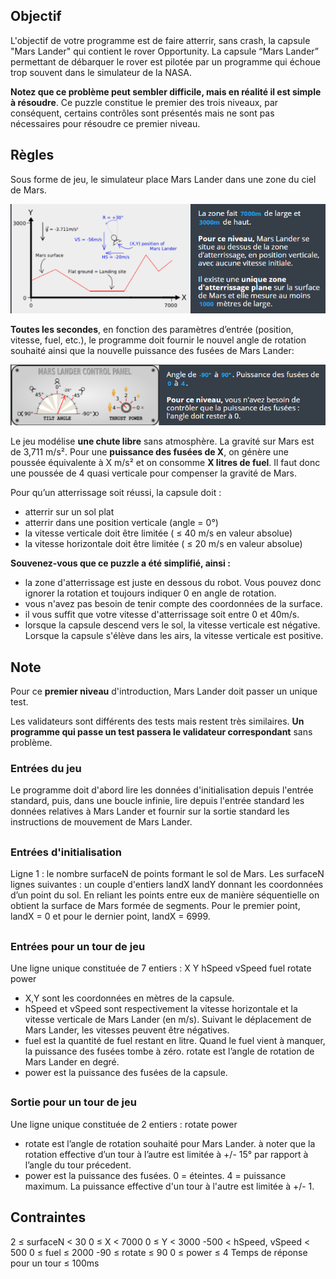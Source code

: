 

## 	Objectif

L'objectif de votre programme est de faire atterrir, sans crash, la capsule "Mars Lander" qui contient le rover Opportunity. La capsule “Mars Lander” permettant de débarquer le rover est pilotée par un programme qui échoue trop souvent dans le simulateur de la NASA.

**Notez que ce problème peut sembler difficile, mais en réalité il est simple à résoudre**. Ce puzzle constitue le premier des trois niveaux, par conséquent, certains contrôles sont présentés mais ne sont pas nécessaires pour résoudre ce premier niveau.

## Règles

Sous forme de jeu, le simulateur place Mars Lander dans une zone du ciel de Mars.

![Screenshot](./img/rulesSimut.png)

**Toutes les secondes**, en fonction des paramètres d’entrée (position, vitesse, fuel, etc.), le programme doit fournir le nouvel angle de rotation souhaité ainsi que la nouvelle puissance des fusées de Mars Lander:

![Screenshot](./img/controlPanel.png)

Le jeu modélise **une chute libre** sans atmosphère. La gravité sur Mars est de 3,711 m/s². Pour une **puissance des fusées de X**, on génère une poussée équivalente à X m/s² et on consomme **X litres de fuel**. Il faut donc une poussée de 4 quasi verticale pour compenser la gravité de Mars.

Pour qu’un atterrissage soit réussi, la capsule doit :
* atterrir sur un sol plat
* atterrir dans une position verticale (angle = 0°)
* la vitesse verticale doit être limitée ( ≤ 40 m/s en valeur absolue)
* la vitesse horizontale doit être limitée ( ≤ 20 m/s en valeur absolue)

**Souvenez-vous que ce puzzle a été simplifié, ainsi :**
* la zone d'atterrissage est juste en dessous du robot. Vous pouvez donc ignorer la rotation et toujours indiquer 0 en angle de rotation.
* vous n'avez pas besoin de tenir compte des coordonnées de la surface.
* il vous suffit que votre vitesse d'atterrissage soit entre 0 et 40m/s.
* lorsque la capsule descend vers le sol, la vitesse verticale est négative. Lorsque la capsule s'élève dans les airs, la vitesse verticale est positive.


## Note

Pour ce **premier niveau** d'introduction, Mars Lander doit passer un unique test.

Les validateurs sont différents des tests mais restent très similaires. **Un programme qui passe un test passera le validateur correspondant** sans problème.



### Entrées du jeu

Le programme doit d'abord lire les données d'initialisation depuis l'entrée standard, puis, dans une boucle infinie, lire depuis l'entrée standard les données relatives à Mars Lander et fournir sur la sortie standard les instructions de mouvement de Mars Lander.

##  

### Entrées d'initialisation

Ligne 1 : le nombre surfaceN de points formant le sol de Mars.
Les surfaceN lignes suivantes : un couple d'entiers landX landY donnant les coordonnées d’un point du sol. En reliant les points entre eux de manière séquentielle on obtient la surface de Mars formée de segments. Pour le premier point, landX = 0 et pour le dernier point, landX = 6999.

## 

### Entrées pour un tour de jeu

Une ligne unique constituée de 7 entiers : X Y hSpeed vSpeed fuel rotate power
* X,Y sont les coordonnées en mètres de la capsule.
* hSpeed et vSpeed sont respectivement la vitesse horizontale et la vitesse verticale de Mars Lander (en m/s). Suivant le déplacement de Mars Lander, les vitesses peuvent être négatives.
* fuel est la quantité de fuel restant en litre. Quand le fuel vient à manquer, la puissance des fusées tombe à zéro.
rotate est l’angle de rotation de Mars Lander en degré.
* power est la puissance des fusées de la capsule.


## 

### Sortie pour un tour de jeu

Une ligne unique constituée de 2 entiers : rotate power
* rotate est l’angle de rotation souhaité pour Mars Lander. à noter que la rotation effective d’un tour à l’autre est limitée à +/- 15° par rapport à l’angle du tour précedent.
* power est la puissance des fusées. 0 = éteintes. 4 = puissance maximum. La puissance effective d'un tour à l'autre est limitée à +/- 1.

## 

## Contraintes

2 ≤ surfaceN < 30
0 ≤ X < 7000
0 ≤ Y < 3000
-500 < hSpeed, vSpeed < 500
0 ≤ fuel ≤ 2000
-90 ≤ rotate ≤ 90
0 ≤ power ≤ 4
Temps de réponse pour un tour ≤ 100ms














